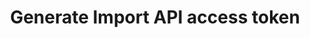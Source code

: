 ---
# -------------------------- #
#      ENDPOINT DETAILS      #
# -------------------------- #

product-type: "connect"
content-type: "api-endpoint"
endpoint: "sources"
key: "generate-iapi-access-token"
version: "4"


# -------------------------- #
#       METHOD DETAILS       #
# -------------------------- #

title: "Generate Import API access token"
method: "post"
short-url: |
  /v{{ endpoint.version }}{{ object.endpoint-url }}/{source_id}/tokens
full-url: |
  {{ site.data.connectapi.base-url }}{{ endpoint.short-url | flatify }}

short: "{{ site.data.connect.core-objects.sources.create-iapi-token.short }}"
description: "{{ site.data.connect.core-objects.sources.create-iapi-token.description }}"


# -------------------------- #
#       METHOD ARGUMENTS     #
# -------------------------- #

arguments:
  - name: "source_id"
    required: true
    type: "string"
    description: |
      A path parameter corresponding to the unique ID of the Import API source.
    example-value: |
      126890


# -------------------------- #
#           RETURNS          #
# -------------------------- #

returns: |
  If successful, the API will return a status of `200 OK` and a [Source object]({{ site.data.connect.core-objects.sources.object }}) with `access_token`, `connection`, and `report_card` properties.

  The `access_token` property contains the newly generated Import API access token.

  The `connection` property contains a `properties.token` object. This object contains key-value pairs of the token IDs and access tokens currently in use for the Import API source.

# ------------------------------ #
#   EXAMPLE REQUEST & RESPONSES  #
# ------------------------------ #

examples:
  - type: "Request"
    language: "json"
    code: |
      {% assign right-bracket = "}" %}
      curl -X {{ endpoint.method | upcase }} {{ endpoint.full-url | flatify | replace: "{source_id","126890" | remove: right-bracket | strip_newlines }}
           -H "Authorization: Bearer <CONNECT_ACCESS_TOKEN>" 
           -H "Content-Type: application/json"

  - type: "Response"
    language: "json"
    code: |
      {
        "access_token": "<NEW_IMPORT_API_ACCESS_TOKEN>",
        "connection": {
          "properties": {
            "token": {
              "544973525": "<ORIGINAL_IMPORT_API_ACCESS_TOKEN>",
              "545799083": "<NEW_IMPORT_API_ACCESS_TOKEN>"
            }
          },
          "updated_at": "2019-02-06T14:22:53Z",
          "name": "import_api",
          "type": "import_api",
          "deleted_at": null,
          "system_paused_at": null,
          "stitch_client_id": 116078,
          "paused_at": null,
          "id": 126890,
          "display_name": "Import API",
          "created_at": "2019-02-05T16:44:55Z",
          "report_card": {
            "type": "import_api",
            "current_step": 2,
            "steps": [
              {
                "type": "form",
                "properties": [
                  {
                    "name": "token",
                    "is_required": true,
                    "provided": true,
                    "is_credential": false,
                    "system_provided": true,
                    "json_schema": {
                      "type": "string"
                    },
                    "tap_mutable": false
                  }
                ]
              },
              {
                "type": "fully_configured",
                "properties": []
              }
            ]
          }
        }
      }

  - type: "Errors"
---